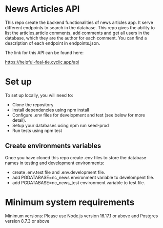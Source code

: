 # News Articles API

This repo create the backend functionalities of news articles app. It serve different endpoints to search in the database. This repo gives the ability to list the articles,article comments, add comments and get all users in the database, which they are the author for each comment. You can find a description of each endpoint in endpoints.json.

The link for this API can be found here:

https://helpful-foal-tie.cyclic.app/api

# Set up

To set up locally, you will need to:

- Clone the repository
- Install dependencies using npm install
- Configure .env files for development and test (see below for more detail).
- Setup your databases using npm run seed-prod
- Run tests using npm test

## Create environments variables

Once you have cloned this repo create .env files to store the database names in testing and development environments:

- create .env.test file and .env.development file.
- add PGDATABASE=nc_news environment variable to develompent file.
- add PGDATABASE=nc_news_test environment variable to test file.

# Minimum system requirements

Minimum versions: Please use Node.js version 16.17.1 or above and Postgres version 8.7.3 or above

